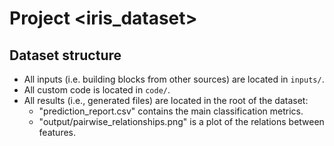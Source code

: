 # Project <iris_dataset>

## Dataset structure

- All inputs (i.e. building blocks from other sources) are located in
  `inputs/`.
- All custom code is located in `code/`.
- All results (i.e., generated files) are located in the root of the dataset:
  - "prediction_report.csv" contains the main classification metrics.
  - "output/pairwise_relationships.png" is a plot of the relations between features.
